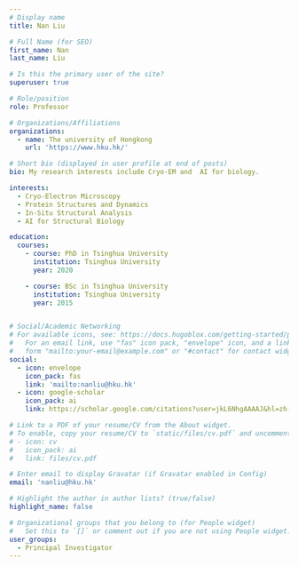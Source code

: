 ```yaml
---
# Display name
title: Nan Liu

# Full Name (for SEO)
first_name: Nan
last_name: Liu

# Is this the primary user of the site?
superuser: true

# Role/position
role: Professor 

# Organizations/Affiliations
organizations:
  - name: The university of Hongkong
    url: 'https://www.hku.hk/'

# Short bio (displayed in user profile at end of posts)
bio: My research interests include Cryo-EM and  AI for biology.

interests:
  - Cryo-Electron Microscopy
  - Protein Structures and Dynamics
  - In-Situ Structural Analysis
  - AI for Structural Biology

education:
  courses:
    - course: PhD in Tsinghua University
      institution: Tsinghua University
      year: 2020

    - course: BSc in Tsinghua University
      institution: Tsinghua University
      year: 2015


# Social/Academic Networking
# For available icons, see: https://docs.hugoblox.com/getting-started/page-builder/#icons
#   For an email link, use "fas" icon pack, "envelope" icon, and a link in the
#   form "mailto:your-email@example.com" or "#contact" for contact widget.
social:
  - icon: envelope
    icon_pack: fas
    link: 'mailto:nanliu@hku.hk'
  - icon: google-scholar
    icon_pack: ai
    link: https://scholar.google.com/citations?user=jkL6NhgAAAAJ&hl=zh-CN

# Link to a PDF of your resume/CV from the About widget.
# To enable, copy your resume/CV to `static/files/cv.pdf` and uncomment the lines below.
# - icon: cv
#   icon_pack: ai
#   link: files/cv.pdf

# Enter email to display Gravatar (if Gravatar enabled in Config)
email: 'nanliu@hku.hk'

# Highlight the author in author lists? (true/false)
highlight_name: false

# Organizational groups that you belong to (for People widget)
#   Set this to `[]` or comment out if you are not using People widget.
user_groups:
  - Principal Investigator
---
```


